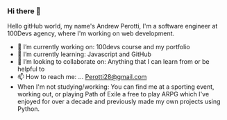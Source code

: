 ### Hi there 👋

Hello gitHub world, my name's Andrew Perotti, I'm a software engineer at 100Devs agency, where I'm working on web development.

- 🔭 I’m currently working on: 100devs course and my portfolio
- 🌱 I’m currently learning: Javascript and GitHub
- 👯 I’m looking to collaborate on: Anything that I can learn from or be helpful to
- 📫 How to reach me: ... Perotti28@gmail.com
- When I'm not studying/working: You can find me at a sporting event, working out, or playing Path of Exile a free to play ARPG which I've enjoyed for over a decade and previously made my own projects using Python.
